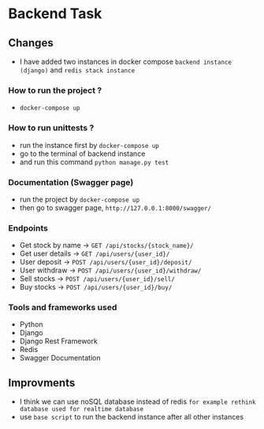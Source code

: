 # Backend Task

## Changes 
- I have added two instances in docker compose `backend instance (django)` and `redis stack instance`

### How to run the project ?
- `docker-compose up`

### How to run unittests ?
- run the instance first by `docker-compose up`
- go to the terminal of backend instance 
- and run this command `python manage.py test`


### Documentation (Swagger page)
- run the project by `docker-compose up`
- then go to swagger page, `http://127.0.0.1:8000/swagger/`

### Endpoints 

- Get stock by name -> `GET /api/stocks/{stock_name}/`
- Get user details -> `GET /api/users/{user_id}/`
- User deposit -> `POST /api/users/{user_id}/deposit/`
- User withdraw -> `POST /api/users/{user_id}/withdraw/`
- Sell stocks -> `POST /api/users/{user_id}/sell/`
- Buy stocks -> `POST /api/users/{user_id}/buy/`

### Tools and frameworks used 
- Python 
- Django
- Django Rest Framework
- Redis
- Swagger Documentation 

## Improvments
- I think we can use noSQL database instead of redis `for example rethink database used for realtime database`
- use `base script` to run the backend instance after all other instances 
